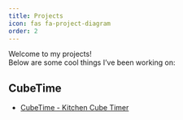 ```yaml
---
title: Projects
icon: fas fa-project-diagram
order: 2
---
```


Welcome to my projects!  
Below are some cool things I’ve been working on:

## CubeTime
- [CubeTime - Kitchen Cube Timer](/projects/cube-time/)